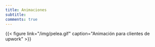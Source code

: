 ```yaml
---
title: Animaciones
subtitle: 
comments: true
--- 
```



{{< figure link="/img/pelea.gif" caption="Animación para clientes de upwork" >}}

